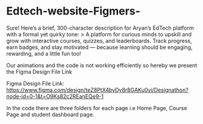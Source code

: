 # Edtech-website-Figmers-
Sure! Here’s a brief, 300-character description for Aryan’s EdTech platform with a formal yet quirky tone:    > A platform for curious minds to upskill and grow with interactive courses, quizzes, and leaderboards. Track progress, earn badges, and stay motivated — because learning should be engaging, rewarding, and a little fun too!


Our animations and the code is not working efficiently so hereby we present the Figma Design File Link 

Figma Design File Link:
https://www.figma.com/design/teZ8PtX4byDy8r8GAKu0vi/Designathon?node-id=0-1&t=O9Ks82c2REanEQe9-1

In the code there are three folders for each page i.e Home Page, Course Page and student dashboard page.
